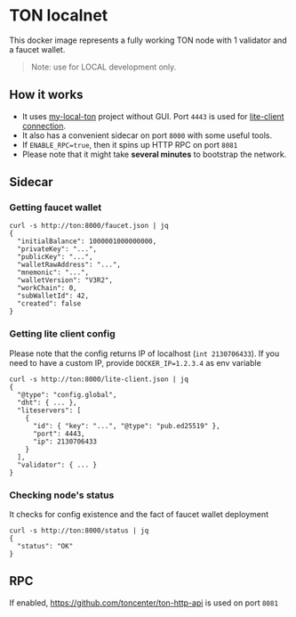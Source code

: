 # TON localnet

This docker image represents a fully working TON node with 1 validator and a faucet wallet.

> Note: use for LOCAL development only.

## How it works

- It uses [my-local-ton](https://github.com/neodix42/MyLocalTon) project without GUI.
  Port `4443` is used for [lite-client connection](https://docs.ton.org/participate/run-nodes/enable-liteserver-node).
- It also has a convenient sidecar on port `8000` with some useful tools.
- If `ENABLE_RPC=true`, then it spins up HTTP RPC on port `8081`
- Please note that it might take **several minutes** to bootstrap the network.

## Sidecar

### Getting faucet wallet

```shell
curl -s http://ton:8000/faucet.json | jq
{
  "initialBalance": 1000001000000000,
  "privateKey": "...",
  "publicKey": "...",
  "walletRawAddress": "...",
  "mnemonic": "...",
  "walletVersion": "V3R2",
  "workChain": 0,
  "subWalletId": 42,
  "created": false
}
```

### Getting lite client config

Please note that the config returns IP of localhost (`int 2130706433`).
If you need to have a custom IP, provide `DOCKER_IP=1.2.3.4` as env variable

```shell
curl -s http://ton:8000/lite-client.json | jq
{
  "@type": "config.global",
  "dht": { ... },
  "liteservers": [
    {
      "id": { "key": "...", "@type": "pub.ed25519" },
      "port": 4443,
      "ip": 2130706433
    }
  ],
  "validator": { ... }
}
```

### Checking node's status

It checks for config existence and the fact of faucet wallet deployment

```shell
curl -s http://ton:8000/status | jq
{
  "status": "OK"
}
```

## RPC
If enabled, https://github.com/toncenter/ton-http-api is used on port `8081`